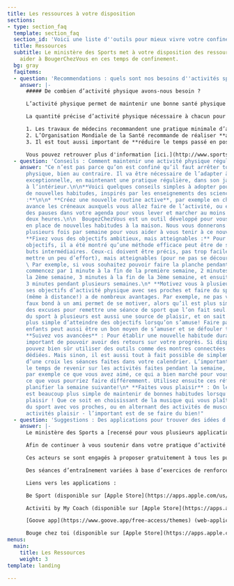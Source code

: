 ```yaml
---
title: Les ressources à votre disposition
sections:
- type: section_faq
  template: section_faq
  section_id: 'Voici une liste d''outils pour mieux vivre votre confinement '
  title: Ressources
  subtitle: Le ministère des Sports met à votre disposition des ressources pour vous
    aider à BougerChezVous en ces temps de confinement.
  bg: gray
  faqitems:
  - question: 'Recommendations : quels sont nos besoins d''activités sportives '
    answer: |-
      ##### De combien d’activité physique avons-nous besoin ?

      L’activité physique permet de maintenir une bonne santé physique et mentale.

      La quantité précise d’activité physique nécessaire à chacun pour se sentir bien dépend évidemment de l'âge, du métabolisme, des habitudes sportives et de l'état de santé, mais trois recommandations principales sont à avoir à l'esprit :

      1. Les travaux de médecins recommandent une pratique minimale d’activité physique dynamique, correspondant à **1 heure par jour pour les enfants et les adolescents**, et à **30 minutes par jour pour les adultes**.
      2. L’Organisation Mondiale de la Santé recommande de réaliser **au moins deux fois par semaine des activités variées** qui renforcent les muscles et améliorent la souplesse et l’équilibre.
      3. Il est tout aussi important de **réduire le temps passé en position assise ou allongée** (hors temps normal de sommeil), et de rompre les périodes prolongées passées en position assise par **quelques minutes de marche et d’étirements au minimum toutes les 2 heures**.

      Vous pouvez retrouver plus d'information [ici.](http://www.sports.gouv.fr/accueil-du-site/actualites/article/coronavirus-covid-19-avec-le-ministere-des-sports-faire-du-sport-chez-soi-c-est)
  - question: 'Conseils : Comment maintenir une activité physique régulière ?'
    answer: "Ce n’est pas parce qu’on est confiné qu’il faut arrêter toute activité
      physique, bien au contraire. Il va être nécessaire de l’adapter à cette situation
      exceptionnelle, en maintenant une pratique régulière, dans son jardin comme
      à l’intérieur.\n\n**Voici quelques conseils simples à adopter pour développer
      de nouvelles habitudes, inspirés par les enseignements des sciences comportementales
      :**\n\n* **Créez une nouvelle routine active**, par exemple en choisissant en
      avance les créneaux auxquels vous allez faire de l’activité, ou en ajoutant
      des pauses dans votre agenda pour vous lever et marcher au moins toutes les
      deux heures.\n\n  BougezChezVous est un outil développé pour vous aider à mettre
      en place de nouvelles habitudes à la maison. Nous vous donnerons donc des tuyaux
      plusieurs fois par semaine pour vous aider à vous tenir à ce nouveau rythme!\n*
      **Fixez vous des objectifs ambitieux, mais atteignables :** Pour atteindre ces
      objectifs, il a été montré qu’une méthode efficace peut être de se fixer des
      buts intermédiaires. Ceux-ci doivent être précis, pas trop faciles (il faut
      mettre un peu d’effort), mais atteignables (pour ne pas se décourager).\n\n
      \ Par exemple, si vous souhaitez pouvoir faire la planche pendant 3 minutes,
      commencez par 1 minute à la fin de la première semaine, 2 minutes à la fin de
      la 2ème semaine, 3 minutes à la fin de la 3ème semaine, et ensuite maintenez
      3 minutes pendant plusieurs semaines.\n* **Motivez vous à plusieurs** : Partager
      ses objectifs d’activité physique avec ses proches et faire du sport ensemble
      (même à distance!) a de nombreux avantages. Par exemple, ne pas vouloir faire
      faux bond à un ami permet de se motiver, alors qu’il est plus simple de trouver
      des excuses pour remettre une séance de sport que l’on fait seul. \n\n  Faire
      du sport à plusieurs est aussi une source de plaisir, et on sait qu’il est beaucoup
      plus simple d’atteindre des objectifs lorsqu’on s’amuse! Faire participer vos
      enfants peut aussi être un bon moyen de s’amuser et se défouler tous ensemble.\n*
      **Suivez vos avancées** : Pour établir une nouvelle habitude durable, il est
      important de pouvoir avoir des retours sur votre progrès. Si disponible, vous
      pouvez bien sûr utiliser des outils comme des montres connectées ou des applications
      dédiées. Mais sinon, il est aussi tout à fait possible de simplement marquer
      d’une croix les séances faites dans votre calendrier. L’important est de prendre
      le temps de revenir sur les activités faites pendant la semaine, de vous demander
      par exemple ce que vous avez aimé, ce qui a bien marché pour vous motiver, ou
      ce que vous pourriez faire différemment. Utilisez ensuite ces réflexions pour
      planifier la semaine suivante!\n* **Faites vous plaisir** : On le répète, il
      est beaucoup plus simple de maintenir de bonnes habitudes lorsqu’on prend du
      plaisir ! Que ce soit en choisissant de la musique qui vous plaît, en faisant
      du sport avec vos proches, ou en alternant des activités de musculation et des
      activités plaisir - l’important est de se faire du bien!"
  - question: 'Suggestions : Des applications pour trouver des idées d’activités'
    answer: |-
      Le ministère des Sports a [recensé pour vous plusieurs applications offrant des suggestions d’exercices et d’activités](http://sports.gouv.fr/IMG/pdf/appsportliste-2.pdf), répondant à vos différentes attentes : Me détendre, Me défouler, Me muscler, Faire attention à son poids, Activités adaptées aux personnes en situation de handicap, Activités rapides pour les pressés, ou Activités en famille.

      Afin de continuer à vous soutenir dans votre pratique d’activité physique, le ministère a également accordé son haut patronage aux plateformes numériques Be Sport, My Coach , Goove.app et BougeChezToi dont les contenus correspondent à des critères de qualité vérifiés par l’Observatoire national de l’activité physique et de la sédentarité (ONAPS).

      Ces acteurs se sont engagés à proposer gratuitement à tous les publics leurs supports conçus par des professionnels du sport, de la santé et de l’activité physique adaptée.

      Des séances d’entraînement variées à base d’exercices de renforcement musculaire, stretching et mouvements fondamentaux sont notamment proposées en accès libre sur les différentes plateformes (mobile, tablette et ordinateur).

      Liens vers les applications :

      Be Sport (disponible sur [Apple Store](https://apps.apple.com/us/app/be-sport/id1104216922) et [Google Play](https://play.google.com/store/apps/details?id=com.besport.www.mobile&hl=en_GB))

      Activiti by My Coach (disponible sur [Apple Store](https://apps.apple.com/fr/app/activiti-x-mycoach/id1503192846) et [Google Play](https://play.google.com/store/apps/details?id=com.mycoachsport.activiti&hl=en_US))

      [Goove app](https://www.goove.app/free-access/themes) (web-application disponible sans téléchargement)

      Bouge chez toi (disponible sur [Apple Store](https://apps.apple.com/us/app/bougecheztoi/id1504279693?ign-mpt=uo%3D2))
menus:
  main:
    title: Les Ressources
    weight: 3
template: landing

---
```


